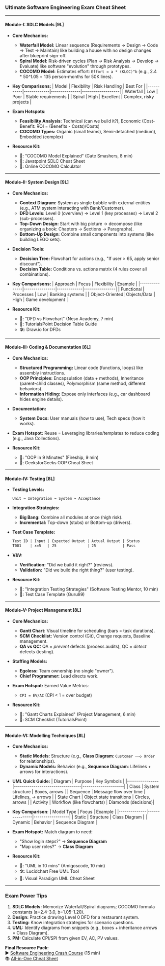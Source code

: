 
### Ultimate Software Engineering Exam Cheat Sheet

---

#### **Module-I: SDLC Models [9L]**
* **Core Mechanics:**
  - **Waterfall Model:** Linear sequence (Requirements → Design → Code → Test → Maintain) like building a house with no design changes after blueprint sign-off.
  - **Spiral Model:** Risk-driven cycles (Plan → Risk Analysis → Develop → Evaluate) like software "evolution" through prototypes.
  - **COCOMO Model:** Estimates effort: `Effort = a * (KLOC)^b` (e.g., 2.4 * 50^1.05 = 135 person-months for 50K lines).

* **Key Comparisons:**
  | Model     | Flexibility | Risk Handling | Best For          |
  |-----------|-------------|---------------|-------------------|
  | Waterfall | Low         | Poor          | Stable requirements |
  | Spiral    | High        | Excellent     | Complex, risky projects |

* **Exam Hotspots:**
  - **Feasibility Analysis:** Technical (can we build it?), Economic (Cost-Benefit: ROI = (Benefits - Costs)/Costs)
  - **COCOMO Types:** Organic (small teams), Semi-detached (medium), Embedded (complex)

* **Resource Kit:**
  - 🎥: "COCOMO Model Explained" (Gate Smashers, 8 min)
  - 📄: Javatpoint SDLC Cheat Sheet
  - 🧮: Online COCOMO Calculator

---

#### **Module-II: System Design [9L]**
* **Core Mechanics:**
  - **Context Diagram:** System as single bubble with external entities (e.g., ATM system interacting with Bank/Customer).
  - **DFD Levels:** Level 0 (overview) → Level 1 (key processes) → Level 2 (sub-processes).
  - **Top-Down Design:** Start with big picture → decompose (like organizing a book: Chapters → Sections → Paragraphs).
  - **Bottom-Up Design:** Combine small components into systems (like building LEGO sets).

* **Decision Tools:**
  - **Decision Tree:** Flowchart for actions (e.g., "If user > 65, apply senior discount").
  - **Decision Table:** Conditions vs. actions matrix (4 rules cover all combinations).

* **Key Comparisons:**
  | Approach      | Focus          | Flexibility | Example        |
  |---------------|----------------|-------------|----------------|
  | Functional    | Processes      | Low         | Banking systems |
  | Object-Oriented| Objects/Data   | High        | Game development |

* **Resource Kit:**
  - 🎥: "DFD vs Flowchart" (Neso Academy, 7 min)
  - 📄: TutorialsPoint Decision Table Guide
  - 🛠️: Draw.io for DFDs

---

#### **Module-III: Coding & Documentation [6L]**
* **Core Mechanics:**
  - **Structured Programming:** Linear code (functions, loops) like assembly instructions.
  - **OOP Principles:** Encapsulation (data + methods), Inheritance (parent-child classes), Polymorphism (same method, different behaviors).
  - **Information Hiding:** Expose only interfaces (e.g., car dashboard hides engine details).

* **Documentation:**
  - **System Docs:** User manuals (how to use), Tech specs (how it works).

* **Exam Hotspot:** Reuse = Leveraging libraries/templates to reduce coding (e.g., Java Collections).

* **Resource Kit:**
  - 🎥: "OOP in 9 Minutes" (Fireship, 9 min)
  - 📄: GeeksforGeeks OOP Cheat Sheet

---

#### **Module-IV: Testing [8L]**
* **Testing Levels:**
  ```
  Unit → Integration → System → Acceptance
  ```
* **Integration Strategies:**
  - **Big Bang:** Combine all modules at once (high risk).
  - **Incremental:** Top-down (stubs) or Bottom-up (drivers).

* **Test Case Template:**
  ```markdown
  Test ID | Input | Expected Output | Actual Output | Status
  T001    | x=5   | 25              | 25            | Pass
  ```

* **V&V:**
  - **Verification:** "Did we build it right?" (reviews).
  - **Validation:** "Did we build the right thing?" (user testing).

* **Resource Kit:**
  - 🎥: "Integration Testing Strategies" (Software Testing Mentor, 10 min)
  - 📄: Test Case Template (Guru99)

---

#### **Module-V: Project Management [8L]**
* **Core Mechanics:**
  - **Gantt Chart:** Visual timeline for scheduling (bars = task durations).
  - **SCM Checklist:** Version control (Git), Change requests, Baseline management.
  - **QA vs QC:** QA = *prevent* defects (process audits), QC = *detect* defects (testing).

* **Staffing Models:**
  - **Egoless:** Team ownership (no single "owner").
  - **Chief Programmer:** Lead directs work.

* **Exam Hotspot:** Earned Value Metrics:
  - `CPI = EV/AC` (CPI < 1 = over budget)

* **Resource Kit:**
  - 🎥: "Gantt Charts Explained" (Project Management, 6 min)
  - 📄: SCM Checklist (TutorialsPoint)

---

#### **Module-VI: Modelling Techniques [8L]**
* **Core Mechanics:**
  - **Static Models:** Structure (e.g., **Class Diagram**: `Customer ──◇ Order` for relationships).
  - **Dynamic Models:** Behavior (e.g., **Sequence Diagram**: Lifelines + arrows for interactions).

* **UML Quick Guide:**
  | Diagram        | Purpose                          | Key Symbols         |
  |----------------|----------------------------------|---------------------|
  | Class          | System structure                 | Boxes, arrows       |
  | Sequence       | Message flow over time           | Lifelines, → arrows |
  | State Chart    | Object state transitions         | Circles, arrows     |
  | Activity       | Workflow (like flowcharts)       | Diamonds (decisions)|

* **Key Comparison:**
  | Model Type   | Focus          | Example          |
  |--------------|----------------|------------------|
  | Static       | Structure      | Class Diagram    |
  | Dynamic      | Behavior       | Sequence Diagram |

* **Exam Hotspot:** Match diagram to need:
  - "Show login steps?" → **Sequence Diagram**
  - "Map user roles?" → **Class Diagram**

* **Resource Kit:**
  - 🎥: "UML in 10 mins" (Amigoscode, 10 min)
  - 🛠️: Lucidchart Free UML Tool
  - 📄: Visual Paradigm UML Cheat Sheet

---

### **Exam Power Tips**
1. **SDLC Models:** Memorize Waterfall/Spiral diagrams; COCOMO formula constants (a=2.4-3.0, b=1.05-1.20).
2. **Design:** Practice drawing Level 0 DFD for a restaurant system.
3. **Testing:** Know integration strategies for scenario questions.
4. **UML:** Identify diagrams from snippets (e.g., boxes + inheritance arrows = Class Diagram).
5. **PM:** Calculate CPI/SPI from given EV, AC, PV values.

**Final Resource Pack:**  
▶️ [Software Engineering Crash Course](https://youtu.be/O753uuutqH8) (15 min)  
📚 [All-in-One Cheat Sheet](https://www.tutorialspoint.com/software_engineering/software_engineering_quick_guide.htm)